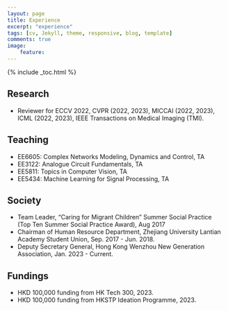 ```yaml
---
layout: page
title: Experience
excerpt: "experience"
tags: [cv, Jekyll, theme, responsive, blog, template]
comments: true
image: 
    feature: 
---
```


{% include _toc.html %}


## Research
* Reviewer for ECCV 2022, CVPR (2022, 2023), MICCAI (2022, 2023), ICML (2022, 2023), IEEE Transactions on Medical Imaging (TMI).

## Teaching
* EE6605: Complex Networks Modeling, Dynamics and Control, TA
* EE3122: Analogue Circuit Fundamentals, TA
* EE5811: Topics in Computer Vision, TA
* EE5434: Machine Learning for Signal Processing, TA

## Society
* Team Leader, “Caring for Migrant Children” Summer Social Practice (Top Ten Summer Social Practice Award), Aug 2017
* Chairman of Human Resource Department, Zhejiang University Lantian Academy Student Union, Sep. 2017 - Jun. 2018.
* Deputy Secretary General, Hong Kong Wenzhou New Generation Association, Jan. 2023 - Current.

## Fundings
* HKD 100,000 funding from HK Tech 300, 2023.
* HKD 100,000 funding from HKSTP Ideation Programme, 2023.